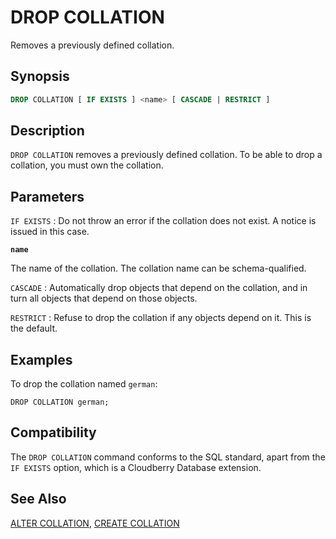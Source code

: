 # DROP COLLATION

Removes a previously defined collation.

## Synopsis

```sql
DROP COLLATION [ IF EXISTS ] <name> [ CASCADE | RESTRICT ]
```

## Description

`DROP COLLATION` removes a previously defined collation. To be able to drop a collation, you must own the collation.

## Parameters

`IF EXISTS`
:   Do not throw an error if the collation does not exist. A notice is issued in this case.

**`name`**

The name of the collation. The collation name can be schema-qualified.

`CASCADE`
:   Automatically drop objects that depend on the collation, and in turn all objects that depend on those objects.

`RESTRICT`
:   Refuse to drop the collation if any objects depend on it. This is the default.


## Examples

To drop the collation named `german`:

```
DROP COLLATION german;
```

## Compatibility

The `DROP COLLATION` command conforms to the SQL standard, apart from the `IF EXISTS` option, which is a Cloudberry Database extension.

## See Also

[ALTER COLLATION](/docs/sql-statements/sql-stmt-alter-collation.md), [CREATE COLLATION](/docs/sql-statements/sql-stmt-create-collation.md)



